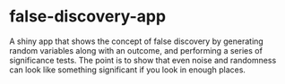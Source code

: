 # false-discovery-app
A shiny app that shows the concept of false discovery by generating random variables along with an outcome, and performing a series of significance tests. The point is to show that even noise and randomness can look like something significant if you look in enough places.
